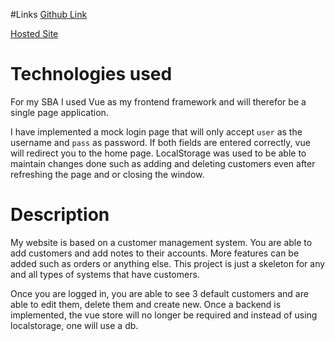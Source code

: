 #Links
[Github Link](https://github.com/luis-amarquez/HTML-SBA-project)

[Hosted Site](https://html-sba-project.vercel.app/)


# Technologies used
For my SBA I used Vue as my frontend framework and will therefor be a single page application.

I have implemented a mock login page that will only accept `user` as the username and `pass` as password. If both fields 
are entered correctly, vue will redirect you to the home page. LocalStorage was used to be able to maintain changes 
done such as adding and deleting customers even after refreshing the page and or closing the window.

# Description
My website is based on a customer management system. You are able to add customers and add notes to their accounts. 
More features can be added such as orders or anything else. This project is just a skeleton for any and all types of 
systems that have customers.

Once you are logged in, you are able to see 3 default customers and are able to edit them, delete them and create new. 
Once a backend is implemented, the vue store will no longer be required and instead of using localstorage, one will use 
a db.